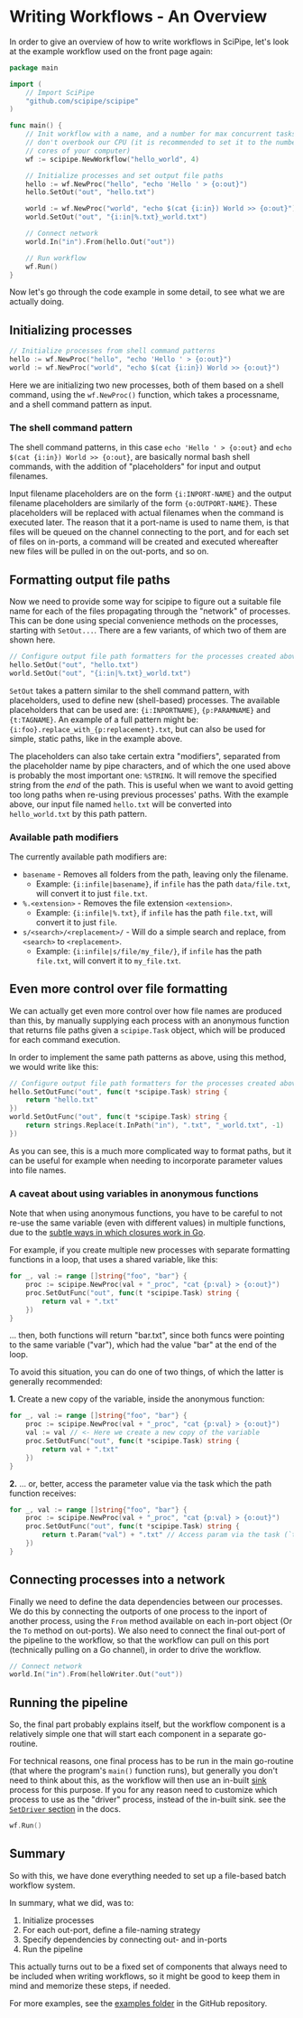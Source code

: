 # Writing Workflows - An Overview

In order to give an overview of how to write workflows in SciPipe, let's look
at the example workflow used on the front page again:

```go
package main

import (
    // Import SciPipe
    "github.com/scipipe/scipipe"
)

func main() {
    // Init workflow with a name, and a number for max concurrent tasks, so we
    // don't overbook our CPU (it is recommended to set it to the number of CPU
    // cores of your computer)
    wf := scipipe.NewWorkflow("hello_world", 4)

    // Initialize processes and set output file paths
    hello := wf.NewProc("hello", "echo 'Hello ' > {o:out}")
    hello.SetOut("out", "hello.txt")

    world := wf.NewProc("world", "echo $(cat {i:in}) World >> {o:out}")
    world.SetOut("out", "{i:in|%.txt}_world.txt")

    // Connect network
    world.In("in").From(hello.Out("out"))

    // Run workflow
    wf.Run()
}
```

Now let's go through the code example in some detail, to see what we are
actually doing.

## Initializing processes

```go
// Initialize processes from shell command patterns
hello := wf.NewProc("hello", "echo 'Hello ' > {o:out}")
world := wf.NewProc("world", "echo $(cat {i:in}) World >> {o:out}")
```

Here we are initializing two new processes, both of them based on a shell
command, using the `wf.NewProc()` function, which takes a processname, and
a shell command pattern as input.

### The shell command pattern

The shell command patterns, in this case `echo 'Hello ' > {o:out}` and
`echo $(cat {i:in}) World >> {o:out}`, are basically normal bash
shell commands, with the addition of "placeholders" for input and output
filenames.

Input filename placeholders are on the form `{i:INPORT-NAME}` and the output
filename placeholders are similarly of the form `{o:OUTPORT-NAME}`.  These
placeholders will be replaced with actual filenames when the command is
executed later. The reason that it a port-name is used to name them, is that
files will be queued on the channel connecting to the port, and for each set of
files on in-ports, a command will be created and executed whereafter new files
will be pulled in on the out-ports, and so on.

## Formatting output file paths

Now we need to provide some way for scipipe to figure out a suitable file name
for each of the files propagating through the "network" of processes.  This can
be done using special convenience methods on the processes, starting with
`SetOut...`. There are a few variants, of which two of them are shown here.

```go
// Configure output file path formatters for the processes created above
hello.SetOut("out", "hello.txt")
world.SetOut("out", "{i:in|%.txt}_world.txt")
```

`SetOut` takes a pattern similar to the shell command pattern, with
placeholders, used to define new (shell-based) processes. The available
placeholders that can be used are: `{i:INPORTNAME}`, `{p:PARAMNAME}` and
`{t:TAGNAME}`. An example of a full pattern might be:
`{i:foo}.replace_with_{p:replacement}.txt`, but can also be used for
simple, static paths, like in the example above.

The placeholders can also take certain extra "modifiers", separated from the
placeholder name by pipe characters, and of which the one used above is
probably the most important one: `%STRING`. It will remove the specified
string from the _end_ of the path. This is useful when we want to avoid
getting too long paths when re-using previous processes' paths. With the
example above, our input file named `hello.txt` will be converted into
`hello_world.txt` by this path pattern.

### Available path modifiers

The currently available path modifiers are:

- `basename` - Removes all folders from the path, leaving only the filename.
  - Example: `{i:infile|basename}`, if `infile` has the path `data/file.txt`, will convert it to just `file.txt`.
- `%.<extension>` - Removes the file extension `<extension>`.
  - Example: `{i:infile|%.txt}`, if `infile` has the path `file.txt`, will convert it to just `file`.
- `s/<search>/<replacement>/` - Will do a simple search and replace, from `<search>` to `<replacement>`.
  - Example: `{i:infile|s/file/my_file/}`, if `infile` has the path `file.txt`, will convert it to `my_file.txt`.

## Even more control over file formatting

We can actually get even more control over how file names are produced than
this, by manually supplying each process with an anonymous function that
returns file paths given a `scipipe.Task` object, which will be produced for
each command execution.

In order to implement the same path patterns as above, using this method, we
would write like this:

```go
// Configure output file path formatters for the processes created above
hello.SetOutFunc("out", func(t *scipipe.Task) string {
    return "hello.txt"
})
world.SetOutFunc("out", func(t *scipipe.Task) string {
    return strings.Replace(t.InPath("in"), ".txt", "_world.txt", -1)
})
```

As you can see, this is a much more complicated way to format paths, but it can
be useful for example when needing to incorporate parameter values into file
names.

### A caveat about using variables in anonymous functions

Note that when using anonymous functions, you have to be careful to not re-use
the same variable (even with different values) in multiple functions, due to
the [subtle ways in which closures work in Go](https://golang.org/doc/faq#closures_and_goroutines).

For example, if you create multiple new processes with separate formatting
functions in a loop, that uses a shared variable, like this:

```go
for _, val := range []string{"foo", "bar"} {
    proc := scipipe.NewProc(val + "_proc", "cat {p:val} > {o:out}")
    proc.SetOutFunc("out", func(t *scipipe.Task) string {
        return val + ".txt"
    })
}
```

... then, both functions will return "bar.txt", since both funcs were pointing to
the same variable ("var"), which had the value "bar" at the end of the loop.

To avoid this situation, you can do one of two things, of which the latter is
generally recommended:

**1.** Create a new copy of the variable, inside the anonymous function:

```go
for _, val := range []string{"foo", "bar"} {
    proc := scipipe.NewProc(val + "_proc", "cat {p:val} > {o:out}")
    val := val // <- Here we create a new copy of the variable
    proc.SetOutFunc("out", func(t *scipipe.Task) string {
        return val + ".txt"
    })
}
```

**2.** ... or, better, access the parameter value via the task which the path function receives:

```go
for _, val := range []string{"foo", "bar"} {
    proc := scipipe.NewProc(val + "_proc", "cat {p:val} > {o:out}")
    proc.SetOutFunc("out", func(t *scipipe.Task) string {
        return t.Param("val") + ".txt" // Access param via the task (`t`)
    })
}
```

## Connecting processes into a network

Finally we need to define the data dependencies between our processes. We do
this by connecting the outports of one process to the inport of another
process, using the `From` method available on each in-port object (Or the
`To` method on out-ports). We also need to connect the final out-port of the
pipeline to the workflow, so that the workflow can pull on this port
(technically pulling on a Go channel), in order to drive the workflow.

```go
// Connect network
world.In("in").From(helloWriter.Out("out"))
```

## Running the pipeline

So, the final part probably explains itself, but the workflow component is a
relatively simple one that will start each component in a separate go-routine.

For technical reasons, one final process has to be run in the main go-routine
(that where the program's `main()` function runs), but generally you don't
need to think about this, as the workflow will then use an in-built
[sink](https://godoc.org/github.com/scipipe/scipipe#Sink) process for this
purpose. If you for any reason need to customize which process to use as the
"driver" process, instead of the in-built sink. see the [`SetDriver` section](https://godoc.org/github.com/scipipe/scipipe#Workflow.SetDriver)
in the docs.

```go
wf.Run()
```

## Summary

So with this, we have done everything needed to set up a file-based batch workflow system.

In summary, what we did, was to:

1. Initialize processes
2. For each out-port, define a file-naming strategy
3. Specify dependencies by connecting out- and in-ports
4. Run the pipeline

This actually turns out to be a fixed set of components that always need to be
included when writing workflows, so it might be good to keep them in mind and
memorize these steps, if needed.

For more examples, see the [examples folder](https://github.com/scipipe/scipipe/tree/master/examples)
in the GitHub repository.
